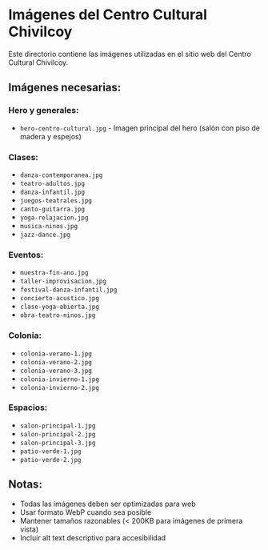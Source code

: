# Imágenes del Centro Cultural Chivilcoy

Este directorio contiene las imágenes utilizadas en el sitio web del Centro Cultural Chivilcoy.

## Imágenes necesarias:

### Hero y generales:

- `hero-centro-cultural.jpg` - Imagen principal del hero (salón con piso de madera y espejos)

### Clases:

- `danza-contemporanea.jpg`
- `teatro-adultos.jpg`
- `danza-infantil.jpg`
- `juegos-teatrales.jpg`
- `canto-guitarra.jpg`
- `yoga-relajacion.jpg`
- `musica-ninos.jpg`
- `jazz-dance.jpg`

### Eventos:

- `muestra-fin-ano.jpg`
- `taller-improvisacion.jpg`
- `festival-danza-infantil.jpg`
- `concierto-acustico.jpg`
- `clase-yoga-abierta.jpg`
- `obra-teatro-ninos.jpg`

### Colonia:

- `colonia-verano-1.jpg`
- `colonia-verano-2.jpg`
- `colonia-verano-3.jpg`
- `colonia-invierno-1.jpg`
- `colonia-invierno-2.jpg`

### Espacios:

- `salon-principal-1.jpg`
- `salon-principal-2.jpg`
- `salon-principal-3.jpg`
- `patio-verde-1.jpg`
- `patio-verde-2.jpg`

## Notas:

- Todas las imágenes deben ser optimizadas para web
- Usar formato WebP cuando sea posible
- Mantener tamaños razonables (< 200KB para imágenes de primera vista)
- Incluir alt text descriptivo para accesibilidad


